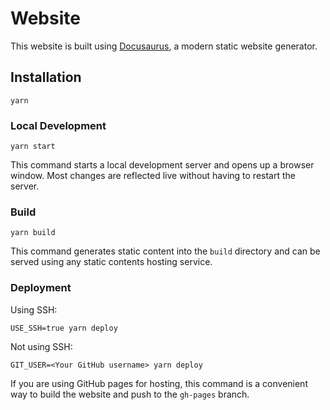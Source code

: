 Website
=======

This website is built using [Docusaurus](https://docusaurus.io/), a modern static website generator.

Installation
------------

```console
yarn
```

### Local Development

```console
yarn start
```

This command starts a local development server and opens up a browser window. Most changes are reflected live without
having to restart the server.

### Build

```console
yarn build
```

This command generates static content into the `build` directory and can be served using any static contents hosting
service.

### Deployment

Using SSH:

```console
USE_SSH=true yarn deploy
```

Not using SSH:

```console
GIT_USER=<Your GitHub username> yarn deploy
```

If you are using GitHub pages for hosting, this command is a convenient way to build the website and push to the
`gh-pages` branch.
